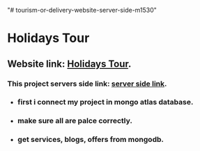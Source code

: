 "# tourism-or-delivery-website-server-side-m1530" 
# Holidays Tour

## Website link: [Holidays Tour](https://travel-client-480aa.web.app/).
### This project servers side link:  [server side link](https://howling-cat-22658.herokuapp.com).
* ### first i connect my project in mongo atlas database.
* ### make sure all are palce correctly.
* ### get services, blogs, offers from mongodb.
